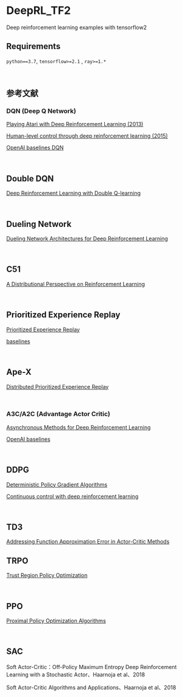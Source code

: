 # DeepRL_TF2

Deep reinforcement learning examples with tensorflow2

## Requirements

`python==3.7`, `tensorflow>=2.1` , `ray>=1.*`

<br>

## 参考文献

### DQN (Deep Q Network)

[Playing Atari with Deep Reinforcement Learning (2013)](https://arxiv.org/abs/1312.5602)

[Human-level control through deep reinforcement learning (2015)](https://www.nature.com/articles/nature14236.)


[OpenAI baselines DQN](https://openai.com/blog/openai-baselines-dqn/)

<br>

## Double DQN

[Deep Reinforcement Learning with Double Q-learning](https://arxiv.org/abs/1509.06461)

<br>

## Dueling Network

[Dueling Network Architectures for Deep Reinforcement Learning](https://arxiv.org/abs/1511.06581)

<br>

## C51

[A Distributional Perspective on Reinforcement Learning](https://arxiv.org/abs/1707.06887)

<br>

## Prioritized Experience Replay

[Prioritized Experience Replay](https://arxiv.org/abs/1511.05952)

[baselines](https://github.com/openai/baselines/blob/master/baselines/deepq/replay_buffer.py)

<br>

## Ape-X

[Distributed Prioritized Experience Replay](https://arxiv.org/pdf/1803.00933.pdf)

<br>

### A3C/A2C (Advantage Actor Critic)

[Asynchronous Methods for Deep Reinforcement Learning](https://arxiv.org/abs/1602.01783)


[OpenAI baselines](https://openai.com/blog/baselines-acktr-a2c/)

<br>

## DDPG

[Deterministic Policy Gradient Algorithms](http://proceedings.mlr.press/v32/silver14.pdf)

[Continuous control with deep reinforcement learning](https://arxiv.org/abs/1509.02971)

<br>

## TD3

[Addressing Function Approximation Error in Actor-Critic Methods](https://arxiv.org/abs/1802.09477)

## TRPO

[Trust Region Policy Optimization](https://arxiv.org/abs/1502.05477)

<br>

## PPO

[Proximal Policy Optimization Algorithms](https://arxiv.org/abs/1707.06347)

<br>


## SAC

Soft Actor-Critic：Off-Policy Maximum Entropy Deep Reinforcement Learning with a Stochastic Actor、Haarnoja et al、2018

Soft Actor-Critic Algorithms and Applications、Haarnoja et al、2018


